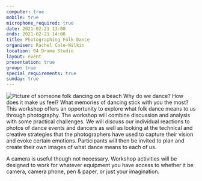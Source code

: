 ```yaml
---
computer: true
mobile: true
microphone_required: true
date: 2021-02-21 13:00
ends: 2021-02-21 14:00
title: Photographing Folk Dance
organiser: Rachel Cole-Wilkin
location: 04 Drama Studio
layout: event
presentation: true
group: true
special_requirements: true
sunday: true
---
```

![Picture of someone folk dancing on a beach]({{site.baseurl}}/assets/event_photo.jpg)
Why do we dance? How does it make us feel? What memories of dancing stick with you the most? This workshop offers an opportunity to explore what folk dance means to us through photography. The workshop will combine discussion and analysis with some practical challenges. We will discuss our individual reactions to photos of dance events and dancers as well as looking at the technical and creative strategies that the photographers have used to capture their vision and evoke certain emotions. Participants will then be invited to plan and create their own images of what dance means to each of us.

A camera is useful though not necessary. Workshop activities will be designed to work for whatever equipment you have access to whether it be camera, camera phone, pen & paper, or just your imagination.

